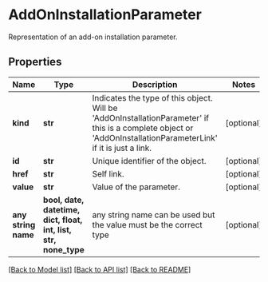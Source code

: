 # AddOnInstallationParameter

Representation of an add-on installation parameter.

## Properties
Name | Type | Description | Notes
------------ | ------------- | ------------- | -------------
**kind** | **str** | Indicates the type of this object. Will be &#39;AddOnInstallationParameter&#39; if this is a complete object or &#39;AddOnInstallationParameterLink&#39; if it is just a link. | [optional]
**id** | **str** | Unique identifier of the object. | [optional]
**href** | **str** | Self link. | [optional]
**value** | **str** | Value of the parameter. | [optional]
**any string name** | **bool, date, datetime, dict, float, int, list, str, none_type** | any string name can be used but the value must be the correct type | [optional]

[[Back to Model list]](../README.md#documentation-for-models) [[Back to API list]](../README.md#documentation-for-api-endpoints) [[Back to README]](../README.md)
